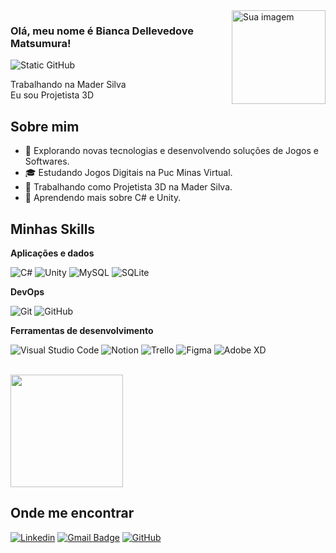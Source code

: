 <img align="right" src="https://github.com/BiancaMatsumura/uploadFiles/blob/main/IMG_20230514_164144987_HDR.jpg?raw=true" alt="Sua imagem" width="150">


### Olá, meu nome é Bianca Dellevedove Matsumura!

<img src="https://img.shields.io/static/v1?label=Overview&message=BiancaMatsumura&color=f8efd4&style=for-the-badge&logo=GitHub" alt="Static GitHub">

<p>Trabalhando na Mader Silva<br/> Eu sou Projetista 3D</p>

## Sobre mim

- 🔎 Explorando novas tecnologias e desenvolvendo soluções de Jogos e Softwares.
- 🎓 Estudando Jogos Digitais na Puc Minas Virtual.
- 💼 Trabalhando como Projetista 3D na Mader Silva.
- 🌱 Aprendendo mais sobre C# e Unity.

## Minhas Skills

**Aplicações e dados**

![C#](https://img.shields.io/badge/C%23-239120?style=flat&logo=c-sharp&logoColor=white)
![Unity](https://img.shields.io/badge/Unity-100000?style=flat&logo=unity&logoColor=white)
![MySQL](https://img.shields.io/badge/-MySQL-333333?style=flat&logo=mysql)
![SQLite](https://img.shields.io/badge/SQLite-07405E?style=flat&logo=sqlite&logoColor=white)


**DevOps**

![Git](https://img.shields.io/badge/-Git-333333?style=flat&logo=git)
![GitHub](https://img.shields.io/badge/-GitHub-333333?style=flat&logo=github)

**Ferramentas de desenvolvimento**

![Visual Studio Code](https://img.shields.io/badge/-Visual%20Studio%20Code-333333?style=flat&logo=visual-studio-code&logoColor=007ACC)
![Notion](https://img.shields.io/badge/-Notion-333333?style=flat&logo=notion&logoColor=000000)
![Trello](https://img.shields.io/badge/-Trello-333333?style=flat&logo=trello&logoColor=007ACC)
![Figma](https://img.shields.io/badge/-Figma-333333?style=flat&logo=figma&logoColor=007ACC)
![Adobe XD](https://img.shields.io/badge/-Adobe%20XD-333333?style=flat&logo=adobe-xd&logoColor=007ACC)

<br/>

<a href="https://github.com/BiancaMatsumura" title="Meu Perfil">
  <img height="180em" src="https://github-readme-stats.vercel.app/api?username=biancaMatsumura&theme=dracula&show_icons=true" />
</a>

## Onde me encontrar

[![Linkedin](https://img.shields.io/badge/-BiancaMatsumura-blue?style=flat-square&logo=Linkedin&logoColor=white&link=https://www.linkedin.com/in/bianca-dellevedove-matsumura)](https://www.linkedin.com/in/bianca-dellevedove-matsumura)
[![Gmail Badge](https://img.shields.io/badge/-matsumura.bianca@gmail.com-006bed?style=flat-square&logo=Gmail&logoColor=white&link=mailto:BiancaMatsumura)](mailto:matsumura.bianca@gmail.com)
[![GitHub](https://img.shields.io/github/followers/BiancaMatsumura?label=follow&style=social)](https://github.com/BiancaMatsumura/BiancaMatsumura)
